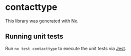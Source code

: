 # contacttype

This library was generated with [Nx](https://nx.dev).

## Running unit tests

Run `nx test contacttype` to execute the unit tests via [Jest](https://jestjs.io).
